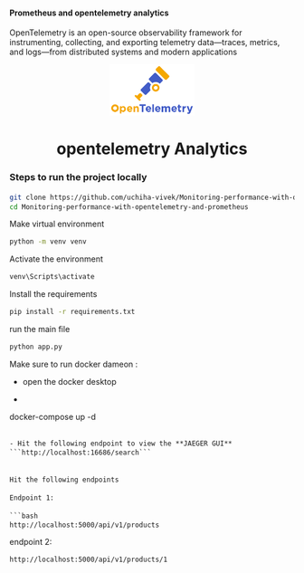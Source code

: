 #### Prometheus and opentelemetry analytics

OpenTelemetry is an open-source observability framework for instrumenting, collecting, and exporting telemetry data—traces, metrics, and logs—from distributed systems and modern applications



<p align="center">
  <a href="https://opentelemetry.io/docs/what-is-opentelemetry/">
    <img src="./assets/opentelemetry.png" width="150" alt="ally" style="margin: 0 15px;" />
  </a>
</p>

<h1 align="center">
  opentelemetry Analytics
</h1>



### Steps to run the project locally


```bash
git clone https://github.com/uchiha-vivek/Monitoring-performance-with-opentelemetry-and-prometheus.git
cd Monitoring-performance-with-opentelemetry-and-prometheus
```

Make virtual environment

```bash
python -m venv venv
```

Activate the environment

```bash
venv\Scripts\activate
```

Install the requirements

```bash
pip install -r requirements.txt
```

run the main file

```bash
python app.py
```



Make sure to run docker dameon :

- open the docker desktop

- ```bash
docker-compose up -d
```

- Hit the following endpoint to view the **JAEGER GUI** 
```http://localhost:16686/search```


Hit the following endpoints 

Endpoint 1:

```bash
http://localhost:5000/api/v1/products
```

endpoint 2:
```bash
http://localhost:5000/api/v1/products/1
```

